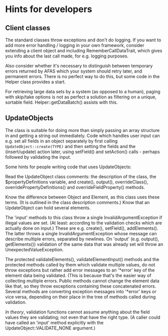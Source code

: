 # Hints for developers


## Client classes

The standard classes throw exceptions and don't do logging. If you want to add
more error handling / logging in your own framework, consider extending a
client object and including RememberCallDataTrait, which gives you info about
the last call made, for e.g. logging purposes.

Also consider whether it's necessary to distinguish between temporary errors
returned by AFAS which your system should retry later, and permanent errors.
There is no perfect way to do this, but some code in the Helper class provides
a start.

For retrieving large data sets by a system (as opposed to a human), paging
with skip/take options is not as perfect a solution as filtering on a unique,
sortable field. Helper::getDataBatch() assists with this.


## UpdateObjects

The class is suitable for doing more than simply passing an array structure in
and getting a string out immediately. Code which handles user input can e.g.
set all fields in an object separately by first calling ```UpdateObject::create(TYPE)```
and then setting the fields and the (insert/update) action later, using 
setField() and setAction() calls - perhaps followed by validating the input.

Some hints for people writing code that uses UpdateObjects:

Read the UpdateObject class comments: the description of the class, the
$propertyDefinitions variable, and create(), output(), overrideClass(),
overridePropertyDefinitions() and overrideFieldProperty() methods.

Know the difference between Object and Element, as this class uses these terms.
(It is outlined in the class description comments.) Know that an UpdateObject
can hold several elements.

The 'input' methods to this class throw a single InvalidArgumentException if
illegal values are set. (At least: according to the validation checks which are
actually done on input.) These are e.g. create(), setField(), addElements().
The latter throws a single InvalidArgumentException whose message can describe
multiple errors, separated by newlines. On 'output' (e.g. output(),
getElements()) validation of the same data that was already set will throw an
UnexpectedValueException.

The protected validateElements(), validateElementInput() methods and the
protected methods called by them which validate multiple values, do not throw
exceptions but rather add error messages to an '*error' key of the element data
being validated. (This is because that's the easier way of collecting multiple
errors. Public methods cannot change the element data like that, so they throw
exceptions containing these concatenated errors. Several methods are
converting exception messages into '*error' keys or vice versa, depending on
their place in the tree of methods called during validation.

_In theory_, validation functions cannot assume anything about the field values
they are validating; not even that have the right type. (A caller could have
called an 'input' method explicitly with the UpdateObject::VALIDATE_NONE
argument.)

